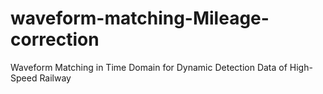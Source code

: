 # waveform-matching-Mileage-correction
Waveform Matching in Time Domain for Dynamic Detection Data of High-Speed Railway
